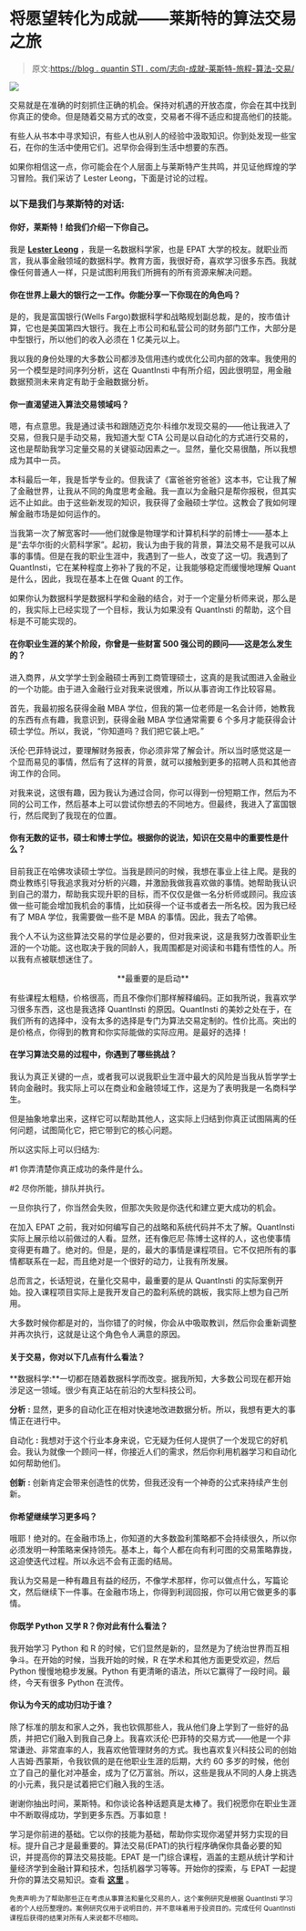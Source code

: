 # 将愿望转化为成就——莱斯特的算法交易之旅

> 原文:[https://blog . quantin STI . com/志向-成就-莱斯特-旅程-算法-交易/](https://blog.quantinsti.com/aspirations-achievements-lester-journey-algorithmic-trading/)

![](../Images/fd0f2937a84878f6e2756effc082eb3b.png)

交易就是在准确的时刻抓住正确的机会。保持对机遇的开放态度，你会在其中找到你真正的使命。但是随着交易方式的改变，交易者不得不适应和提高他们的技能。

有些人从书本中寻求知识，有些人也从别人的经验中汲取知识。你到处发现一些宝石，在你的生活中使用它们。迟早你会得到生活中想要的东西。

如果你相信这一点，你可能会在个人层面上与莱斯特产生共鸣，并见证他辉煌的学习冒险。我们采访了 Lester Leong，下面是讨论的过程。

### 以下是我们与莱斯特的对话:

#### 你好，莱斯特！给我们介绍一下你自己。

我是 [**Lester Leong**](https://www.linkedin.com/in/lester-leong-mba-mafm-lssbb-09000165/) ，我是一名数据科学家，也是 EPAT 大学的校友。就职业而言，我从事金融领域的数据科学。教育方面，我很好奇，喜欢学习很多东西。我就像任何普通人一样，只是试图利用我们所拥有的所有资源来解决问题。

#### 你在世界上最大的银行之一工作。你能分享一下你现在的角色吗？

是的，我是富国银行(Wells Fargo)数据科学和战略规划副总裁，是的，按市值计算，它也是美国第四大银行。我在上市公司和私营公司的财务部门工作，大部分是中型银行，所以他们的收入必须在 1 亿美元以上。

我以我的身份处理的大多数公司都涉及信用违约或优化公司内部的效率。我使用的另一个模型是时间序列分析，这在 QuantInsti 中有所介绍，因此很明显，用金融数据预测未来肯定有助于金融数据分析。

#### 你一直渴望进入算法交易领域吗？

嗯，有点意思。我是通过读书和跟随迈克尔·科维尔发现交易的——他让我进入了交易，但我只是手动交易，我知道大型 CTA 公司是以自动化的方式进行交易的，这也是帮助我学习定量交易的关键驱动因素之一。显然，量化交易很酷，所以我想成为其中一员。

本科最后一年，我是哲学专业的。但我读了《富爸爸穷爸爸》这本书，它让我了解了金融世界，让我从不同的角度思考金融。我一直以为金融只是帮你报税，但其实远不止如此。由于这些新发现的知识，我获得了金融硕士学位。这教会了我如何理解金融市场是如何运作的。

当我第一次了解宽客时——他们就像是物理学和计算机科学的前博士——基本上是“去华尔街的火箭科学家”。起初，我认为由于我的背景，算法交易不是我可以从事的事情。但是在我的职业生涯中，我遇到了一些人，改变了这一切。我遇到了 QuantInsti，它在某种程度上弥补了我的不足，让我能够稳定而缓慢地理解 Quant 是什么，因此，我现在基本上在做 Quant 的工作。

如果你认为数据科学是数据科学和金融的结合，对于一个定量分析师来说，那么是的，我实际上已经实现了一个目标，我认为如果没有 QuantInsti 的帮助，这个目标是不可能实现的。

#### 在你职业生涯的某个阶段，你曾是一些财富 500 强公司的顾问——这是怎么发生的？

进入商界，从文学学士到金融硕士再到工商管理硕士，这真的是我试图进入金融业的一个功能。由于进入金融行业对我来说很难，所以从事咨询工作比较容易。

首先，我最初报名获得金融 MBA 学位，但我的第一位老师是一名会计师，她教我的东西有点有趣，我意识到，获得金融 MBA 学位通常需要 6 个多月才能获得会计硕士学位。所以，我说，“你知道吗？我们把它装上吧。”

沃伦·巴菲特说过，要理解财务报表，你必须非常了解会计。所以当时感觉这是一个显而易见的事情，然后有了这样的背景，就可以接触到更多的招聘人员和其他咨询工作的合同。

对我来说，这很有趣，因为我认为通过合同，你可以得到一份短期工作，然后为不同的公司工作，然后基本上可以尝试你想去的不同地方。但最终，我进入了富国银行，然后爬到了我现在的位置。

#### 你有无数的证书，硕士和博士学位。根据你的说法，知识在交易中的重要性是什么？

目前我正在哈佛攻读硕士学位。当我是顾问的时候，我想在事业上往上爬。是我的商业教练引导我追求我对分析的兴趣，并激励我做我喜欢做的事情。她帮助我认识到自己的潜力，帮助我实现升职的目标，而不仅仅是做一名分析师或顾问。我应该做一些可能会增加我机会的事情，比如获得一个证书或者去一所名校。因为我已经有了 MBA 学位，我需要做一些不是 MBA 的事情。因此，我去了哈佛。

我个人不认为这些算法交易的学位是必要的，但对我来说，这是我努力改善职业生涯的一个功能。这也取决于我的同龄人，我周围都是对阅读和书籍有悟性的人。所以我有点被联想迷住了。

<center>**最重要的是启动**</center>

有些课程太粗糙，价格很高，而且不像你们那样解释编码。正如我所说，我喜欢学习很多东西，这也是我选择 QuantInsti 的原因。QuantInsti 的美妙之处在于，在我们所有的选择中，没有太多的选择是专门为算法交易定制的。性价比高。突出的是价格点，你得到的教育和你实际能做的实际应用。是最好的选择！

#### 在学习算法交易的过程中，你遇到了哪些挑战？

我认为真正关键的一点，或者我可以说我职业生涯中最大的风险是当我从哲学学士转向金融时。我实际上可以在商业和金融领域工作，这是为了表明我是一名商科学生。

但是抽象地拿出来，这样它可以帮助其他人，这实际上归结到你真正试图隔离的任何问题，试图简化它，把它带到它的核心问题。

所以这实际上可以归结为:

#1 你弄清楚你真正成功的条件是什么。

#2 尽你所能，排队并执行。

一旦你执行了，你当然会失败，但那次失败是你迭代和建立更大成功的机会。

在加入 EPAT 之前，我对如何编写自己的战略和系统代码并不太了解。QuantInsti 实际上展示给以前做过的人看。显然，还有像厄尼·陈博士这样的人，这也使事情变得更有趣了。绝对的。但是，是的，最大的事情是课程项目。它不仅把所有的事情都联系在一起，而且绝对是一个很好的动力，让我有所发展。

总而言之，长话短说，在量化交易中，最重要的是从 QuantInsti 的实际案例开始。投入课程项目实际上是我开发自己的盈利系统的跳板，我实际上想为自己所用。

大多数时候你都是对的，当你错了的时候，你会从中吸取教训，然后你会重新调整并再次执行，这就是让这个角色令人满意的原因。

#### 关于交易，你对以下几点有什么看法？

**数据科学:**一切都在随着数据科学而改变。据我所知，大多数公司现在都开始涉足这一领域。很少有真正站在前沿的大型科技公司。

**分析** **:** 显然，更多的自动化正在相对快速地改进数据分析。所以，我想有更大的事情正在进行中。

自动化 **:** 我想对于这个行业本身来说，它无疑为任何人提供了一个发现它的好机会。我认为就像一个顾问一样，你接近人们的需求，然后你利用机器学习和自动化如何帮助他们。

**创新** **:** 创新肯定会带来创造性的优势，但我还没有一个神奇的公式来持续产生创新。

#### 你希望继续学习更多吗？

哦耶！绝对的。在金融市场上，你知道的大多数盈利策略都不会持续很久，所以你必须发明一种策略来保持领先。基本上，每个人都在向有利可图的交易策略靠拢，这迫使迭代过程。所以永远不会有正面的结局。

我认为交易是一种有趣且有益的经历，不像学术那样，你可以做点什么，写篇论文，然后继续下一件事。在金融市场上，你得到利润回报，你可以用它做更多的事情。

#### **你既学 Python 又学 R？你对此有什么看法？**

我开始学习 Python 和 R 的时候，它们显然是新的，显然是为了统治世界而互相争斗。在开始的时候，当我开始的时候，R 在学术和其他方面更受欢迎，然后 Python 慢慢地稳步发展。Python 有更清晰的语法，所以它赢得了一段时间。最终，今天有很多 Python 在流传。

#### 你认为今天的成功归功于谁？

除了标准的朋友和家人之外，我也钦佩那些人，我从他们身上学到了一些好的品质，并把它们融入到我自己身上。我喜欢沃伦·巴菲特的交易方式——他是一个非常谦逊、非常直率的人，我喜欢他管理财务的方式。我也喜欢复兴科技公司的创始人吉姆·西蒙斯，令我钦佩的是在他职业生涯的后期，大约 60 多岁的时候，他创立了自己的量化对冲基金，成为了亿万富翁。所以，这些是我从不同的人身上挑选的小元素，我只是试着把它们融入我的生活。

谢谢你抽出时间，莱斯特。和你谈论各种话题真是太棒了。我们祝愿你在职业生涯中不断取得成功，学到更多东西。万事如意！

学习是你前进的基础。它以你的技能为基础，帮助你实现你渴望并努力实现的目标。提升自己才是最重要的。算法交易(EPAT)的执行程序确保你具备必要的知识，并提高你的算法交易技能。EPAT 是一门综合课程，涵盖的主题从统计学和计量经济学到金融计算和技术，包括机器学习等等。开始你的探索，与 EPAT 一起提升你的算法交易知识。查看 [**这里**](https://www.quantinsti.com/) 。

<small>免责声明:为了帮助那些正在考虑从事算法和量化交易的人，这个案例研究是根据 QuantInsti 学习者的个人经历整理的。案例研究仅用于说明目的，并不意味着用于投资目的。完成任何 QuantInsti 课程后获得的结果对所有人来说都不尽相同。</small>